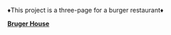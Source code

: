 
<p>♦️This project is a three-page for a burger restaurant♦️</p>
<p><a href="https://final-project--arsoby.repl.co"><strong> Bruger House</strong></a></p>
